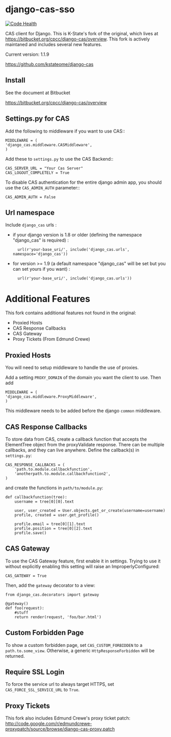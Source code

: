 # django-cas-sso

[![Code Health](https://landscape.io/github/unistra/django-cas/master/landscape.svg?style=flat)](https://landscape.io/github/unistra/django-cas/master)

CAS client for Django.  This is K-State&#39;s fork of the original, which lives at
https://bitbucket.org/cpcc/django-cas/overview.  This fork is actively maintaned and
includes several new features.

Current version: 1.1.9 

https://github.com/kstateome/django-cas


## Install


See the document at Bitbucket

https://bitbucket.org/cpcc/django-cas/overview

## Settings.py for CAS

Add the following to middleware if you want to use CAS::

    MIDDLEWARE = (
    'django_cas.middleware.CASMiddleware',
    )


Add these to ``settings.py`` to use the CAS Backend::


    CAS_SERVER_URL = "Your Cas Server"
    CAS_LOGOUT_COMPLETELY = True

To disable CAS authentication for the entire django admin app, you should use the ``CAS_ADMIN_AUTH`` parameter::

    CAS_ADMIN_AUTH = False

## Url namespace

Include `django_cas` urls :

* if your django version is 1.8 or older (defining the namespace "django_cas" is required) :

		url(r'your-base_uri/', include('django_cas.urls', namespace='django_cas'))

* for version >= 1.9 (a default namespace "django_cas" will be set but you can set yours if you want) :

		url(r'your-base_uri/', include('django_cas.urls'))


# Additional Features

This fork contains additional features not found in the original:
*  Proxied Hosts
*  CAS Response Callbacks
*  CAS Gateway
*  Proxy Tickets (From Edmund Crewe)

## Proxied Hosts

You will need to setup middleware to handle the use of proxies.

Add a setting ``PROXY_DOMAIN`` of the domain you want the client to use.  Then add

    MIDDLEWARE = (
    'django_cas.middleware.ProxyMiddleware',
    )

This middleware needs to be added before the django ``common`` middleware.


## CAS Response Callbacks

To store data from CAS, create a callback function that accepts the ElementTree object from the
proxyValidate response. There can be multiple callbacks, and they can live anywhere. Define the
callback(s) in ``settings.py``:

    CAS_RESPONSE_CALLBACKS = (
        'path.to.module.callbackfunction',
        'anotherpath.to.module.callbackfunction2',
    )

and create the functions in ``path/to/module.py``:

    def callbackfunction(tree):
        username = tree[0][0].text

        user, user_created = User.objects.get_or_create(username=username)
        profile, created = user.get_profile()

        profile.email = tree[0][1].text
        profile.position = tree[0][2].text
        profile.save()


## CAS Gateway

To use the CAS Gateway feature, first enable it in settings. Trying to use it without explicitly
enabling this setting will raise an ImproperlyConfigured:

    CAS_GATEWAY = True

Then, add the ``gateway`` decorator to a view:

    from django_cas.decorators import gateway

    @gateway()
    def foo(request):
        #stuff
        return render(request, 'foo/bar.html')


## Custom Forbidden Page

To show a custom forbidden page, set ``CAS_CUSTOM_FORBIDDEN`` to a ``path.to.some_view``.  Otherwise,
a generic ``HttpResponseForbidden`` will be returned.

## Require SSL Login

To force the service url to always target HTTPS, set ``CAS_FORCE_SSL_SERVICE_URL`` to ``True``.

## Proxy Tickets

This fork also includes Edmund Crewe's proxy ticket patch:
http://code.google.com/r/edmundcrewe-proxypatch/source/browse/django-cas-proxy.patch
